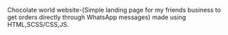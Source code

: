 Chocolate world website-(Simple landing page for my friends business to get orders directly through WhatsApp messages) made using HTML,SCSS/CSS,JS.


